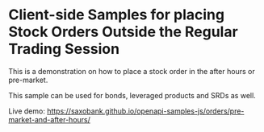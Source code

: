 # Client-side Samples for placing Stock Orders Outside the Regular Trading Session

This is a demonstration on how to place a stock order in the after hours or pre-market.

This sample can be used for bonds, leveraged products and SRDs as well.

Live demo: https://saxobank.github.io/openapi-samples-js/orders/pre-market-and-after-hours/